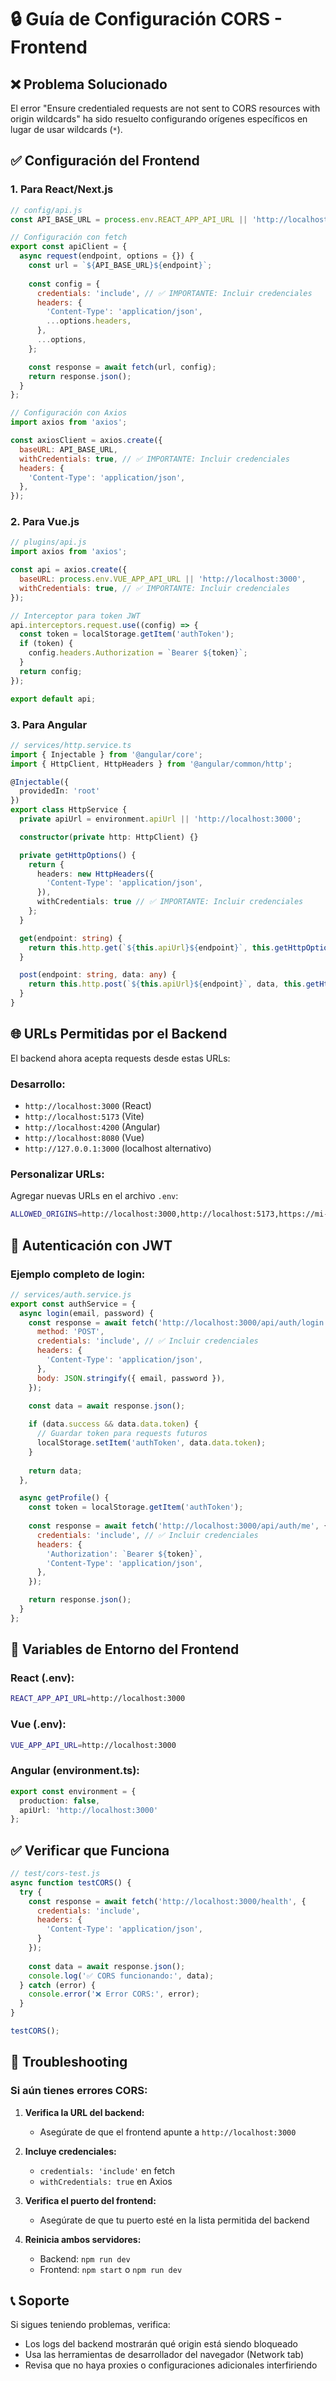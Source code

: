 # 🔒 Guía de Configuración CORS - Frontend

## ❌ Problema Solucionado
El error "Ensure credentialed requests are not sent to CORS resources with origin wildcards" ha sido resuelto configurando orígenes específicos en lugar de usar wildcards (`*`).

## ✅ Configuración del Frontend

### **1. Para React/Next.js**

```javascript
// config/api.js
const API_BASE_URL = process.env.REACT_APP_API_URL || 'http://localhost:3000';

// Configuración con fetch
export const apiClient = {
  async request(endpoint, options = {}) {
    const url = `${API_BASE_URL}${endpoint}`;
    
    const config = {
      credentials: 'include', // ✅ IMPORTANTE: Incluir credenciales
      headers: {
        'Content-Type': 'application/json',
        ...options.headers,
      },
      ...options,
    };

    const response = await fetch(url, config);
    return response.json();
  }
};

// Configuración con Axios
import axios from 'axios';

const axiosClient = axios.create({
  baseURL: API_BASE_URL,
  withCredentials: true, // ✅ IMPORTANTE: Incluir credenciales
  headers: {
    'Content-Type': 'application/json',
  },
});
```

### **2. Para Vue.js**

```javascript
// plugins/api.js
import axios from 'axios';

const api = axios.create({
  baseURL: process.env.VUE_APP_API_URL || 'http://localhost:3000',
  withCredentials: true, // ✅ IMPORTANTE: Incluir credenciales
});

// Interceptor para token JWT
api.interceptors.request.use((config) => {
  const token = localStorage.getItem('authToken');
  if (token) {
    config.headers.Authorization = `Bearer ${token}`;
  }
  return config;
});

export default api;
```

### **3. Para Angular**

```typescript
// services/http.service.ts
import { Injectable } from '@angular/core';
import { HttpClient, HttpHeaders } from '@angular/common/http';

@Injectable({
  providedIn: 'root'
})
export class HttpService {
  private apiUrl = environment.apiUrl || 'http://localhost:3000';

  constructor(private http: HttpClient) {}

  private getHttpOptions() {
    return {
      headers: new HttpHeaders({
        'Content-Type': 'application/json',
      }),
      withCredentials: true // ✅ IMPORTANTE: Incluir credenciales
    };
  }

  get(endpoint: string) {
    return this.http.get(`${this.apiUrl}${endpoint}`, this.getHttpOptions());
  }

  post(endpoint: string, data: any) {
    return this.http.post(`${this.apiUrl}${endpoint}`, data, this.getHttpOptions());
  }
}
```

## 🌐 URLs Permitidas por el Backend

El backend ahora acepta requests desde estas URLs:

### **Desarrollo:**
- `http://localhost:3000` (React)
- `http://localhost:5173` (Vite)
- `http://localhost:4200` (Angular)
- `http://localhost:8080` (Vue)
- `http://127.0.0.1:3000` (localhost alternativo)

### **Personalizar URLs:**
Agregar nuevas URLs en el archivo `.env`:
```bash
ALLOWED_ORIGINS=http://localhost:3000,http://localhost:5173,https://mi-dominio.com
```

## 🔐 Autenticación con JWT

### **Ejemplo completo de login:**

```javascript
// services/auth.service.js
export const authService = {
  async login(email, password) {
    const response = await fetch('http://localhost:3000/api/auth/login', {
      method: 'POST',
      credentials: 'include', // ✅ Incluir credenciales
      headers: {
        'Content-Type': 'application/json',
      },
      body: JSON.stringify({ email, password }),
    });

    const data = await response.json();
    
    if (data.success && data.data.token) {
      // Guardar token para requests futuros
      localStorage.setItem('authToken', data.data.token);
    }
    
    return data;
  },

  async getProfile() {
    const token = localStorage.getItem('authToken');
    
    const response = await fetch('http://localhost:3000/api/auth/me', {
      credentials: 'include', // ✅ Incluir credenciales
      headers: {
        'Authorization': `Bearer ${token}`,
        'Content-Type': 'application/json',
      },
    });

    return response.json();
  }
};
```

## 🚀 Variables de Entorno del Frontend

### **React (.env):**
```bash
REACT_APP_API_URL=http://localhost:3000
```

### **Vue (.env):**
```bash
VUE_APP_API_URL=http://localhost:3000
```

### **Angular (environment.ts):**
```typescript
export const environment = {
  production: false,
  apiUrl: 'http://localhost:3000'
};
```

## ✅ Verificar que Funciona

```javascript
// test/cors-test.js
async function testCORS() {
  try {
    const response = await fetch('http://localhost:3000/health', {
      credentials: 'include',
      headers: {
        'Content-Type': 'application/json',
      }
    });
    
    const data = await response.json();
    console.log('✅ CORS funcionando:', data);
  } catch (error) {
    console.error('❌ Error CORS:', error);
  }
}

testCORS();
```

## 🔧 Troubleshooting

### **Si aún tienes errores CORS:**

1. **Verifica la URL del backend:**
   - Asegúrate de que el frontend apunte a `http://localhost:3000`
   
2. **Incluye credenciales:**
   - `credentials: 'include'` en fetch
   - `withCredentials: true` en Axios
   
3. **Verifica el puerto del frontend:**
   - Asegúrate de que tu puerto esté en la lista permitida del backend
   
4. **Reinicia ambos servidores:**
   - Backend: `npm run dev`
   - Frontend: `npm start` o `npm run dev`

## 📞 Soporte

Si sigues teniendo problemas, verifica:
- Los logs del backend mostrarán qué origin está siendo bloqueado
- Usa las herramientas de desarrollador del navegador (Network tab)
- Revisa que no haya proxies o configuraciones adicionales interfiriendo
